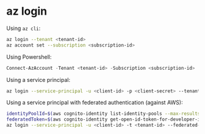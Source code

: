 # az login

Using `az cli`:

```bash
az login --tenant <tenant-id>
az account set --subscription <subscription-id>
```

Using Powershell:

```powershell
Connect-AzAccount -Tenant <tenant-id> -Subscription <subscription-id>
```

Using a service principal:

```bash
az login --service-principal -u <client-id> -p <client-secret> --tenant <tenant-id>
```

Using a service principal with federated authentication (against AWS):

```bash
identityPoolId=$(aws cognito-identity list-identity-pools --max-results 1 --query IdentityPools[].IdentityPoolId --output text)
federatedToken=$(aws cognito-identity get-open-id-token-for-developer-identity --token-duration 86400 --identity-pool-id $identityPoolId --logins federated-identities=<client-id> --query Token --output text)
az login --service-principal -u <client-id> -t <tenant-id> --federated-token $federatedToken
```
